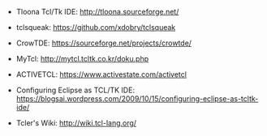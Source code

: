 * Tloona Tcl/Tk IDE: http://tloona.sourceforge.net/
* tclsqueak: https://github.com/xdobry/tclsqueak
* CrowTDE: https://sourceforge.net/projects/crowtde/
* MyTcl: http://mytcl.tcltk.co.kr/doku.php
* ACTIVETCL: https://www.activestate.com/activetcl

* Configuring Eclipse as TCL/TK IDE: https://blogsai.wordpress.com/2009/10/15/configuring-eclipse-as-tcltk-ide/

* Tcler's Wiki: http://wiki.tcl-lang.org/
